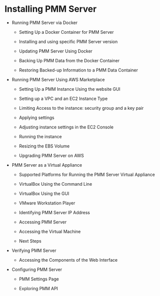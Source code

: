 # Installing PMM Server


* Running PMM Server via Docker


    * Setting Up a Docker Container for PMM Server


    * Installing and using specific PMM Server version


    * Updating PMM Server Using Docker


    * Backing Up PMM Data from the Docker Container


    * Restoring Backed-up Information to a PMM Data Container


* Running PMM Server Using AWS Marketplace


    * Setting Up a PMM Instance Using the website GUI


    * Setting up a VPC and an EC2 Instance Type


    * Limiting Access to the instance: security group and a key pair


    * Applying settings


    * Adjusting instance settings in the EC2 Console


    * Running the instance


    * Resizing the EBS Volume


    * Upgrading PMM Server on AWS


* PMM Server as a Virtual Appliance


    * Supported Platforms for Running the PMM Server Virtual Appliance


    * VirtualBox Using the Command Line


    * VirtualBox Using the GUI


    * VMware Workstation Player


    * Identifying PMM Server IP Address


    * Accessing PMM Server


    * Accessing the Virtual Machine


    * Next Steps


* Verifying PMM Server


    * Accessing the Components of the Web Interface


* Configuring PMM Server


    * PMM Settings Page


    * Exploring PMM API
